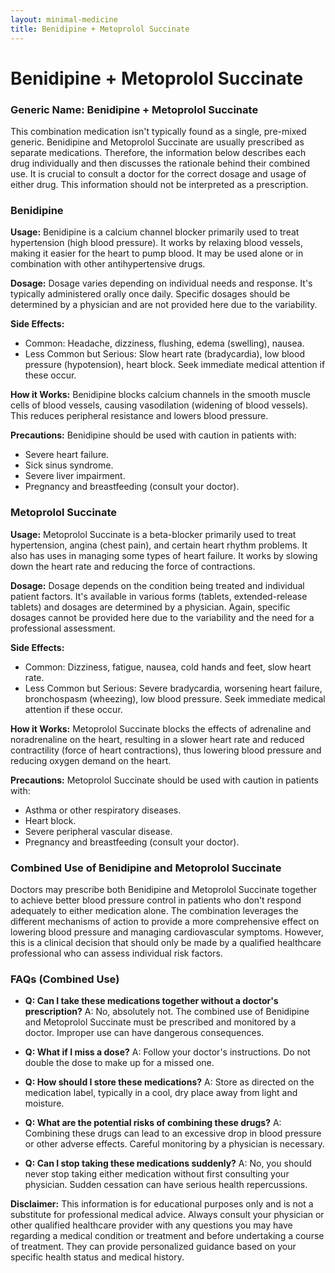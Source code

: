 ```yaml
---
layout: minimal-medicine
title: Benidipine + Metoprolol Succinate
---
```


# Benidipine + Metoprolol Succinate
### Generic Name: Benidipine + Metoprolol Succinate

This combination medication isn't typically found as a single, pre-mixed generic.  Benidipine and Metoprolol Succinate are usually prescribed as separate medications.  Therefore, the information below describes each drug individually and then discusses the rationale behind their combined use.  It is crucial to consult a doctor for the correct dosage and usage of either drug.  This information should not be interpreted as a prescription.

### Benidipine

**Usage:** Benidipine is a calcium channel blocker primarily used to treat hypertension (high blood pressure). It works by relaxing blood vessels, making it easier for the heart to pump blood.  It may be used alone or in combination with other antihypertensive drugs.


**Dosage:** Dosage varies depending on individual needs and response.  It's typically administered orally once daily.  Specific dosages should be determined by a physician and are not provided here due to the variability.


**Side Effects:**

* Common: Headache, dizziness, flushing, edema (swelling), nausea.
* Less Common but Serious:  Slow heart rate (bradycardia), low blood pressure (hypotension), heart block.  Seek immediate medical attention if these occur.


**How it Works:** Benidipine blocks calcium channels in the smooth muscle cells of blood vessels, causing vasodilation (widening of blood vessels). This reduces peripheral resistance and lowers blood pressure.


**Precautions:**  Benidipine should be used with caution in patients with:

* Severe heart failure.
* Sick sinus syndrome.
* Severe liver impairment.
* Pregnancy and breastfeeding (consult your doctor).


### Metoprolol Succinate

**Usage:** Metoprolol Succinate is a beta-blocker primarily used to treat hypertension, angina (chest pain), and certain heart rhythm problems.  It also has uses in managing some types of heart failure.  It works by slowing down the heart rate and reducing the force of contractions.


**Dosage:** Dosage depends on the condition being treated and individual patient factors. It's available in various forms (tablets, extended-release tablets) and dosages are determined by a physician.  Again, specific dosages cannot be provided here due to the variability and the need for a professional assessment.


**Side Effects:**

* Common: Dizziness, fatigue, nausea, cold hands and feet, slow heart rate.
* Less Common but Serious:  Severe bradycardia, worsening heart failure, bronchospasm (wheezing), low blood pressure.  Seek immediate medical attention if these occur.


**How it Works:** Metoprolol Succinate blocks the effects of adrenaline and noradrenaline on the heart, resulting in a slower heart rate and reduced contractility (force of heart contractions), thus lowering blood pressure and reducing oxygen demand on the heart.


**Precautions:** Metoprolol Succinate should be used with caution in patients with:

* Asthma or other respiratory diseases.
* Heart block.
* Severe peripheral vascular disease.
* Pregnancy and breastfeeding (consult your doctor).


### Combined Use of Benidipine and Metoprolol Succinate

Doctors may prescribe both Benidipine and Metoprolol Succinate together to achieve better blood pressure control in patients who don't respond adequately to either medication alone.  The combination leverages the different mechanisms of action to provide a more comprehensive effect on lowering blood pressure and managing cardiovascular symptoms.  However, this is a clinical decision that should only be made by a qualified healthcare professional who can assess individual risk factors.


### FAQs (Combined Use)

* **Q: Can I take these medications together without a doctor's prescription?** A: No, absolutely not. The combined use of Benidipine and Metoprolol Succinate must be prescribed and monitored by a doctor.  Improper use can have dangerous consequences.

* **Q: What if I miss a dose?** A: Follow your doctor's instructions.  Do not double the dose to make up for a missed one.

* **Q: How should I store these medications?** A: Store as directed on the medication label, typically in a cool, dry place away from light and moisture.

* **Q: What are the potential risks of combining these drugs?** A: Combining these drugs can lead to an excessive drop in blood pressure or other adverse effects.  Careful monitoring by a physician is necessary.

* **Q:  Can I stop taking these medications suddenly?** A: No, you should never stop taking either medication without first consulting your physician. Sudden cessation can have serious health repercussions.


**Disclaimer:** This information is for educational purposes only and is not a substitute for professional medical advice.  Always consult your physician or other qualified healthcare provider with any questions you may have regarding a medical condition or treatment and before undertaking a course of treatment.  They can provide personalized guidance based on your specific health status and medical history.
